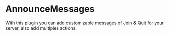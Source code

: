 # AnnounceMessages
With this plugin you can add customizable messages of Join &amp; Quit for your server, also add multiples actions.
